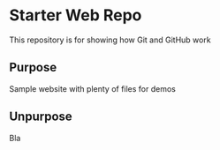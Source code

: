 # Starter Web Repo

This repository is for showing how Git and GitHub work

## Purpose

Sample website with plenty of files for demos

## Unpurpose
Bla

